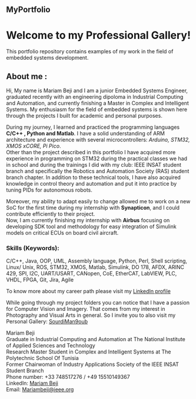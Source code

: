 ## MyPortfolio

# Welcome to my Professional Gallery!
This portfolio repository contains examples of my work in the field of embedded systems development.

## About me :
Hi, My name is Mariam Beji and I am a junior Embedded Systems Engineer, graduated recently with an engineering dipoloma in Industrial Computing and Automation, and currently finishing a Master in Complex and Intelligent Systems. My enthusiasm for the field of embedded systems is shown here through the projects I built for academic and personal purposes.  
  
During my journey, I learned and practiced the programming languages **C/C++ , Python and Matlab**. I have a solid understanding of ARM architecture and experience with several microcontrollers: _Arduino,  STM32, XMOS xCORE, Pi Pico_.  
Other than the project described in this portfolio I have acquired more experience in programming on STM32 during the practical classes we had in school and during the trainings I did with my club: IEEE INSAT student branch and specifically the Robotics and Automation Society (RAS) student branch chapter. 
In addition to these technical tools, I have also acquired knowledge in control theory and automation and put it into practice by tuning PIDs for autonomous robots.   
  
Moreover, my ability to adapt easily to change allowed me to work on a new SoC for the first time during my internship with **Synapticon**, and I could contribute efficiently to their project.  
Now, I am currently finishing my internship with **Airbus** focusing on developing SDK tool and methodology for easy integration of Simulink models on critical ECUs on board civil aircraft.  

### Skills (Keywords): 
C/C++, Java, OOP, UML, Assembly language, Python, Perl, Shell scripting, Linux/
Unix, ROS, STM32, XMOS, Matlab, Simulink, DO 178, AFDX, ARINC 429, SPI, I2C,
UART/USART, CANopen, CoE, EtherCAT, LabVIEW, PLC, VHDL, FPGA, Git, Jira, Agile  
  
To know more about my career path please visit my [LinkedIn profile](https://www.linkedin.com/in/mariam-beji-90ab28178/)

While going through my project folders you can notice that I have a passion for Computer Vision and Imagery. That comes from my interest in Photography and Visual Arts in general. So I invite you to also visit my Personal Gallery: [SourdiMan9oub](https://www.instagram.com/sourdiman9oub/)  

Mariam Beji  
Graduate in Industrial Computing and Automation at The National Institute of Applied Sciences and Technology  
Research Master Student in Complex and Intelligent Systems at The Polytechnic School Of Tunisia  
Former Chairwoman of Industry Applications Society of the IEEE INSAT Student Branch  
Phone number: +33 748517276 / +49 15510149367  
LinkedIn: [Mariam Beji](https://www.linkedin.com/in/mariam-beji-90ab28178/)  
Email: Mariambeji@ieee.org   
